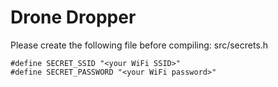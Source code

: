 # Drone Dropper

Please create the following file before compiling:
src/secrets.h
```
#define SECRET_SSID "<your WiFi SSID>"
#define SECRET_PASSWORD "<your WiFi password>"
```